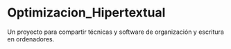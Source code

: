 # Optimizacion_Hipertextual
Un proyecto para compartir técnicas y software de organización y escritura en ordenadores.
